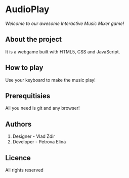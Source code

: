 # AudioPlay
*Welcome to our awesome Interactive Music Mixer game!*


## About the project

It is a webgame built with HTML5, CSS and JavaScript.

## How to play

Use your keyboard to make the music play!

## Prerequitisies 

All you need is git and any browser!


## Authors 
1. Designer - Vlad Zdir 
2. Developer - Petrova Elina 

## Licence 
All rights reserved
